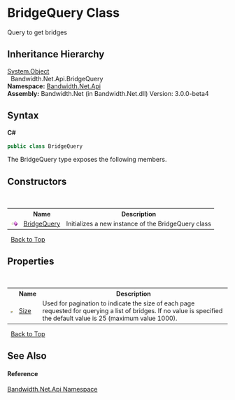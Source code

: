 ﻿# BridgeQuery Class
 

Query to get bridges


## Inheritance Hierarchy
<a href="http://msdn2.microsoft.com/en-us/library/e5kfa45b" target="_blank">System.Object</a><br />&nbsp;&nbsp;Bandwidth.Net.Api.BridgeQuery<br />
**Namespace:**&nbsp;<a href ="N_Bandwidth_Net_Api.md">Bandwidth.Net.Api</a><br />**Assembly:**&nbsp;Bandwidth.Net (in Bandwidth.Net.dll) Version: 3.0.0-beta4

## Syntax

**C#**<br />
``` C#
public class BridgeQuery
```

The BridgeQuery type exposes the following members.


## Constructors
&nbsp;<table><tr><th></th><th>Name</th><th>Description</th></tr><tr><td>![Public method](media/pubmethod.gif "Public method")</td><td><a href ="M_Bandwidth_Net_Api_BridgeQuery__ctor.md">BridgeQuery</a></td><td>
Initializes a new instance of the BridgeQuery class</td></tr></table>&nbsp;
<a href="#bridgequery-class">Back to Top</a>

## Properties
&nbsp;<table><tr><th></th><th>Name</th><th>Description</th></tr><tr><td>![Public property](media/pubproperty.gif "Public property")</td><td><a href ="P_Bandwidth_Net_Api_BridgeQuery_Size.md">Size</a></td><td>
Used for pagination to indicate the size of each page requested for querying a list of bridges. If no value is specified the default value is 25 (maximum value 1000).</td></tr></table>&nbsp;
<a href="#bridgequery-class">Back to Top</a>

## See Also


#### Reference
<a href ="N_Bandwidth_Net_Api.md">Bandwidth.Net.Api Namespace</a><br />